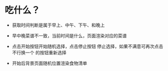 # 吃什么？

- 获取时间判断是属于早上、中午、下午、和晚上
- 早中晚菜谱不一致，当前时间是什么，页面渲染对应的菜谱

- 点击开始按钮开始随机选择，点击停止按钮 停止选择，如果不满意可再次点击 不行换一个 的按钮重新选择 
- 开始后背景页面随机位置渲染食物清单